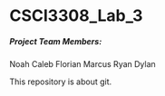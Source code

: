 # CSCI3308_Lab_3

##### Project Team Members:

Noah
Caleb
Florian
Marcus
Ryan
Dylan

This repository is about git.

